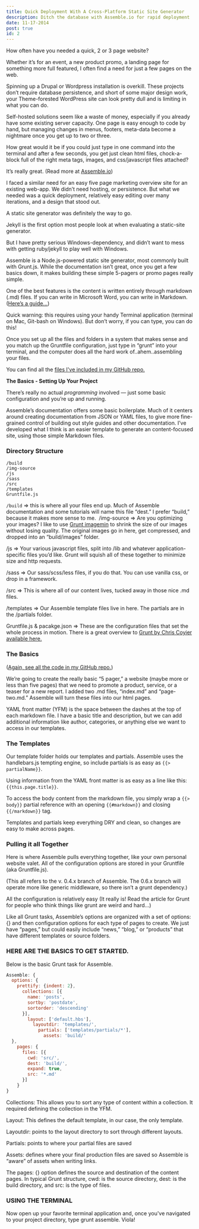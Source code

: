 ```yaml
---
title: Quick Deployment With A Cross-Platform Static Site Generator
description: Ditch the database with Assemble.io for rapid deployment
date: 11-17-2014
post: true
id: 2
---
```


How often have you needed a quick, 2 or 3 page website? 

Whether it’s for an event, a new product promo, a landing page for something more full featured, I often find a need for just a few pages on the web.

Spinning up a Drupal or Wordpress installation is overkill. These projects don’t require database persistence, and short of some major design work, your Theme-forested WordPress site can look pretty dull and is limiting in what you can do.

Self-hosted solutions seem like a waste of money, especially if you already have some existing server capacity. One page is easy enough to code by hand, but managing changes in menus, footers, meta-data become a nightmare once you get up to two or three.

How great would it be if you could just type in one command into the terminal and after a few seconds, you get just clean html files, chock-a-block full of the right meta tags, images, and css/javascript files attached?

It’s really great. (Read more at [Assemble.io](http://www.assemble.io))

I faced a similar need for an easy five page marketing overview site for an existing web-app. We didn’t need hosting, or persistence. But what we needed was a quick deployment, relatively easy editing over many iterations, and a design that stood out.

A static site generator was definitely the way to go. 

Jekyll is the first option most people look at when evaluating a static-site generator. 

But I have pretty serious Windows-dependency, and didn’t want to mess with getting ruby/jekyll to play well with Windows.

Assemble is a Node.js-powered static site generator, most commonly built with Grunt.js. While the documentation isn’t great, once you get a few basics down, it makes building these simple 5-pagers or promo pages really simple. 

One of the best features is the content is written entirely through markdown (.md) files. If you can write in Microsoft Word, you can write in Markdown. ([Here’s a guide…](https://daringfireball.net/projects/markdown/basics))

Quick warning: this requires using your handy Terminal application (terminal on Mac, Git-bash on Windows). But don’t worry, if you can type, you can do this!

Once you set up all the files and folders in a system that makes sense and you match up the Gruntfile configuration, just type in “grunt” into your terminal, and the computer does all the hard work of..ahem..assembling your files. 

You can find all the [files I've included in my GitHub repo.](https://github.com/donaldwasserman/boilerplate/tree/assemble)

**The Basics - Setting Up Your Project**

There’s really no actual _programming_ involved — just some basic configuration and you’re up and running. 

Assemble’s documentation offers some basic boilerplate. Much of it centers around creating documentation from JSON or YAML files, to give more fine-grained control of building out style guides and other documentation. I’ve developed what I think is an easier template to generate an content-focused site, using those simple Markdown files.

### Directory Structure 
```
/build
/img-source
/js
/sass
/src
/templates
Gruntfile.js
```
`/build` => this is where all your files end up. Much of Assemble documentation and some tutorials will name this file “dest.” I prefer “build,” because it makes more sense to me. 
/img-source => Are you optimizing your images? I like to use [Grunt imagemin](https://github.com/gruntjs/grunt-contrib-imagemin) to shrink the size of our images without losing quality. The original images go in here, get compressed, and dropped into an “build/images” folder.

/js => Your various javascript files, split into /lib and whatever application-specific files you’d like. Grunt will squish all of these together to minimize size and http requests. 

/sass => Our sass/scss/less files, if you do that. You can use vanilla css, or drop in a framework.

/src => This is where all of our content lives, tucked away in those nice .md files.

/templates => Our Assemble template files live in here. The partials are in the /partials folder. 

Gruntfile.js & pacakge.json => These are the configuration files that set the whole process in motion. There is a great overview to [Grunt by Chris Coyier available here.](http://24ways.org/2013/grunt-is-not-weird-and-hard/)

### The Basics
([Again, see all the code in my GitHub repo.](https://github.com/donaldwasserman/boilerplate/tree/assemble))

We’re going to create the really basic “5 pager,” a website (maybe more or less than five pages) that we need to promote a product, service, or a teaser for a new report. I added two .md files, “index.md” and “page-two.md.” Assemble will turn these files into our html pages.

YAML front matter (YFM) is the space between the dashes at the top of each markdown file. I have a basic title and description, but we can add additional information like author, categories, or anything else we want to access in our templates.

### The Templates
Our template folder holds our templates and partials. Assemble uses the handlebars.js tempting engine, so include partials is as easy as `{{> partialName}}`.

Using information from the YAML front matter is as easy as a line like this:  `{{this.page.title}}`.

To access the body content from the markdown file, you simply wrap a `{{> body}}` partial reference with an opening `{{#markdown}}` and closing  `{{/markdown}}` tag.

Templates and partials keep everything DRY and clean, so changes are easy to make across pages.

### Pulling it all Together
Here is where Assemble pulls everything together, like your own personal website valet. All of the configuration options are stored in your Gruntfile (aka Gruntfile.js).

(This all refers to the v. 0.4.x branch of Assemble. The 0.6.x branch will operate more like generic middleware, so there isn’t a grunt dependency.)

All the configuration is relatively easy (It really is! Read the article for Grunt for people who think things like grunt are weird and hard…)

Like all Grunt tasks, Assemble’s options are organized with a set of options: {} and then configuration options for each type of pages to create. We just have “pages,” but could easily include “news,” “blog,” or “products” that have different templates or source folders.

### HERE ARE THE BASICS TO GET STARTED.
Below is the basic Grunt task for Assemble.

```javascript
Assemble: {
  options: {
    prettify: {indent: 2},
      collections: [{
        name: 'posts',
        sortby: 'postdate',
        sortorder: 'descending'
      }],
        layout: ['default.hbs'],
          layoutdir: 'templates/',
            partials: ['templates/partials/*'],
              assets: 'build/'
  },
    pages: {
      files: [{
        cwd: 'src/',
        dest: 'build/',
        expand: true,
        src: '*.md'
      }]
    }
}
```

Collections: This allows you to sort any type of content within a collection. It required defining the collection in the YFM.

Layout: This defines the default template, in our case, the only template.

Layoutdir: points to the layout directory to sort through different layouts.

Partials: points to where your partial files are saved

Assets: defines where your final production files are saved so Assemble is “aware” of assets when writing links.

The pages: {}  option defines the source and destination of the content pages. In typical Grunt structure, cwd: is the source directory, dest: is the build directory, and src: is the type of files.

### USING THE TERMINAL

Now open up your favorite terminal application and, once you've navigated to your project directory, type grunt assemble. Viola!
